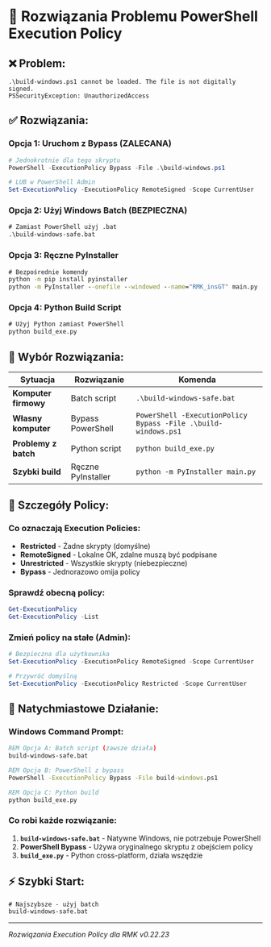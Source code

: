 # 🔧 Rozwiązania Problemu PowerShell Execution Policy

## ❌ **Problem:**
```
.\build-windows.ps1 cannot be loaded. The file is not digitally signed.
PSSecurityException: UnauthorizedAccess
```

## ✅ **Rozwiązania:**

### **Opcja 1: Uruchom z Bypass (ZALECANA)**
```powershell
# Jednokrotnie dla tego skryptu
PowerShell -ExecutionPolicy Bypass -File .\build-windows.ps1

# LUB w PowerShell Admin
Set-ExecutionPolicy -ExecutionPolicy RemoteSigned -Scope CurrentUser
```

### **Opcja 2: Użyj Windows Batch (BEZPIECZNA)**
```cmd
# Zamiast PowerShell użyj .bat
.\build-windows-safe.bat
```

### **Opcja 3: Ręczne PyInstaller**
```cmd
# Bezpośrednie komendy
python -m pip install pyinstaller
python -m PyInstaller --onefile --windowed --name="RMK_insGT" main.py
```

### **Opcja 4: Python Build Script**
```cmd
# Użyj Python zamiast PowerShell
python build_exe.py
```

## 🎯 **Wybór Rozwiązania:**

| Sytuacja | Rozwiązanie | Komenda |
|----------|-------------|---------|
| **Komputer firmowy** | Batch script | `.\build-windows-safe.bat` |
| **Własny komputer** | Bypass PowerShell | `PowerShell -ExecutionPolicy Bypass -File .\build-windows.ps1` |
| **Problemy z batch** | Python script | `python build_exe.py` |
| **Szybki build** | Ręczne PyInstaller | `python -m PyInstaller main.py` |

## 📝 **Szczegóły Policy:**

### Co oznaczają Execution Policies:
- **Restricted** - Żadne skrypty (domyślne)
- **RemoteSigned** - Lokalne OK, zdalne muszą być podpisane
- **Unrestricted** - Wszystkie skrypty (niebezpieczne)
- **Bypass** - Jednorazowo omija policy

### Sprawdź obecną policy:
```powershell
Get-ExecutionPolicy
Get-ExecutionPolicy -List
```

### Zmień policy na stałe (Admin):
```powershell
# Bezpieczna dla użytkownika
Set-ExecutionPolicy -ExecutionPolicy RemoteSigned -Scope CurrentUser

# Przywróć domyślną
Set-ExecutionPolicy -ExecutionPolicy Restricted -Scope CurrentUser
```

## 🚀 **Natychmiastowe Działanie:**

### Windows Command Prompt:
```cmd
REM Opcja A: Batch script (zawsze działa)
build-windows-safe.bat

REM Opcja B: PowerShell z bypass
PowerShell -ExecutionPolicy Bypass -File build-windows.ps1

REM Opcja C: Python build
python build_exe.py
```

### Co robi każde rozwiązanie:
1. **`build-windows-safe.bat`** - Natywne Windows, nie potrzebuje PowerShell
2. **PowerShell Bypass** - Używa oryginalnego skryptu z obejściem policy
3. **`build_exe.py`** - Python cross-platform, działa wszędzie

## ⚡ **Szybki Start:**
```cmd
# Najszybsze - użyj batch
build-windows-safe.bat
```

---
*Rozwiązania Execution Policy dla RMK v0.22.23*